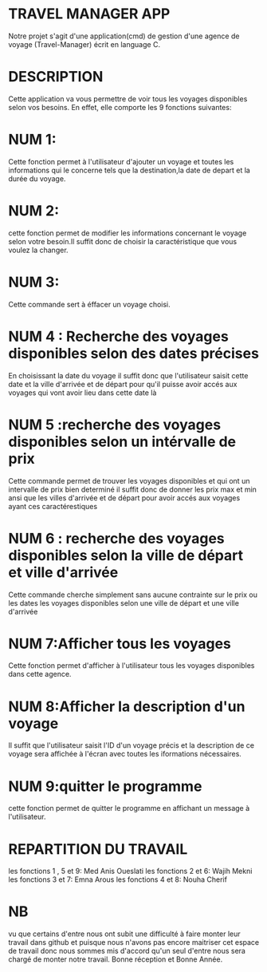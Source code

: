 # TRAVEL MANAGER APP
Notre projet s'agit d'une application(cmd) de gestion d'une agence de voyage (Travel-Manager) écrit en language C.

# DESCRIPTION
Cette application va vous permettre de voir tous les voyages disponibles selon vos besoins.
En effet, elle comporte les 9 fonctions suivantes:

# NUM 1:
Cette fonction permet à l'utilisateur d'ajouter un voyage et toutes les informations qui le concerne tels que la destination,la date de depart et la durée du voyage.
# NUM 2:
cette fonction permet de modifier les informations concernant le voyage selon votre besoin.Il suffit donc de choisir la caractéristique que vous voulez la changer.
# NUM 3:
Cette commande sert à éffacer un voyage choisi.
# NUM 4 : Recherche des voyages disponibles selon des dates précises
En choisissant la date du voyage 
il suffit donc que l'utilisateur saisit cette date et la ville d'arrivée et de départ pour qu'il 
puisse avoir accés aux voyages qui vont avoir lieu dans cette date là 

# NUM 5 :recherche des voyages disponibles selon un intérvalle de prix 
Cette commande permet de trouver les voyages disponibles et qui ont un intervalle de prix bien determiné 
il suffit donc de donner les prix max et min ansi que les villes d'arrivée et de départ pour avoir accés 
aux voyages ayant ces caractérestiques

# NUM 6 : recherche des voyages disponibles selon la ville de départ et ville d'arrivée 
Cette commande cherche simplement sans aucune contrainte sur le prix ou les dates les voyages disponibles 
selon une ville de départ et une ville d'arrivée 

# NUM 7:Afficher tous les voyages
Cette fonction permet d'afficher à l'utilisateur tous les voyages disponibles dans cette agence.

# NUM 8:Afficher la description d'un voyage
Il suffit que l'utilisateur saisit l'ID d'un voyage précis et la description de ce voyage sera affichée à l'écran avec toutes les iformations nécessaires.

# NUM 9:quitter le programme
cette fonction permet de quitter le programme en affichant un message à l'utilisateur.

# REPARTITION DU TRAVAIL 
les fonctions 1 , 5 et 9: Med Anis Oueslati
les fonctions 2 et 6: Wajih Mekni
les fonctions 3 et 7: Emna Arous
les fonctions 4 et 8: Nouha Cherif
 
# NB
vu que certains d'entre nous ont subit une difficulté à faire monter leur travail dans github et puisque nous n'avons pas encore maitriser cet espace de travail donc nous sommes mis d'accord qu'un seul d'entre nous sera chargé de monter notre travail.
Bonne réception et Bonne Année.

